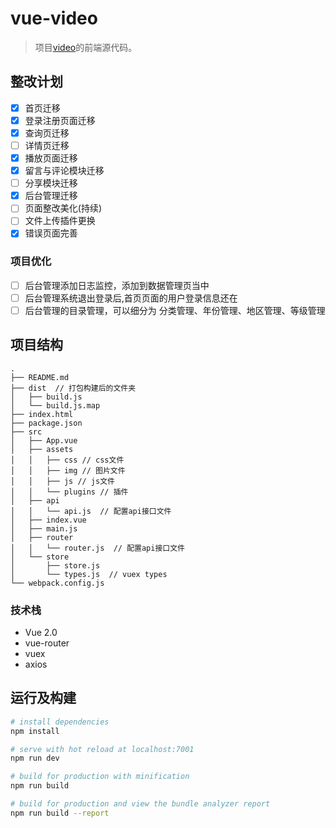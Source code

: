 # vue-video

> 项目<a href="https://github.com/Asimple-L/video" alt="爱视">video</a>的前端源代码。

## 整改计划
- [x] 首页迁移
- [x] 登录注册页面迁移
- [x] 查询页迁移
- [ ] 详情页迁移
- [x] 播放页面迁移
- [x] 留言与评论模块迁移
- [ ] 分享模块迁移
- [x] 后台管理迁移
- [ ] 页面整改美化(持续)
- [ ] 文件上传插件更换
- [x] 错误页面完善

### 项目优化
- [ ] 后台管理添加日志监控，添加到数据管理页当中
- [ ] 后台管理系统退出登录后,首页页面的用户登录信息还在
- [ ] 后台管理的目录管理，可以细分为 分类管理、年份管理、地区管理、等级管理

## 项目结构

```
.
├── README.md
├── dist  // 打包构建后的文件夹
│   ├── build.js
│   └── build.js.map
├── index.html
├── package.json
├── src
│   ├── App.vue
│   ├── assets
│   │   ├── css // css文件
│   │   ├── img // 图片文件
│   │   ├── js // js文件
│   │   └── plugins // 插件
│   ├── api
│   │   └── api.js  // 配置api接口文件
│   ├── index.vue
│   ├── main.js
│   ├── router
│   │   └── router.js  // 配置api接口文件
│   └── store
│       ├── store.js
│       └── types.js  // vuex types
└── webpack.config.js
```

### 技术栈
* Vue 2.0
* vue-router
* vuex
* axios

## 运行及构建
``` bash
# install dependencies
npm install

# serve with hot reload at localhost:7001
npm run dev

# build for production with minification
npm run build

# build for production and view the bundle analyzer report
npm run build --report
